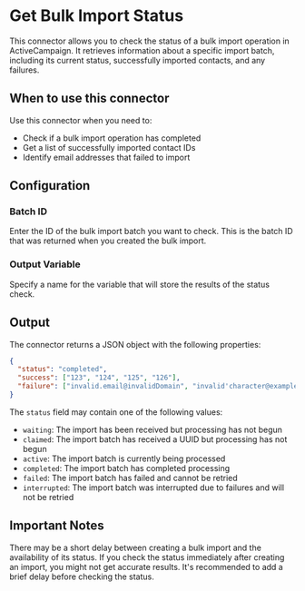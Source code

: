 # Get Bulk Import Status

This connector allows you to check the status of a bulk import operation in ActiveCampaign. It retrieves information about a specific import batch, including its current status, successfully imported contacts, and any failures.

## When to use this connector

Use this connector when you need to:
- Check if a bulk import operation has completed
- Get a list of successfully imported contact IDs
- Identify email addresses that failed to import

## Configuration

### Batch ID
Enter the ID of the bulk import batch you want to check. This is the batch ID that was returned when you created the bulk import.

### Output Variable
Specify a name for the variable that will store the results of the status check.

## Output

The connector returns a JSON object with the following properties:

```json
{
  "status": "completed",
  "success": ["123", "124", "125", "126"],
  "failure": ["invalid.email@invalidDomain", "invalid'character@example.com"]
}
```

The `status` field may contain one of the following values:
- `waiting`: The import has been received but processing has not begun
- `claimed`: The import batch has received a UUID but processing has not begun
- `active`: The import batch is currently being processed
- `completed`: The import batch has completed processing
- `failed`: The import batch has failed and cannot be retried
- `interrupted`: The import batch was interrupted due to failures and will not be retried

## Important Notes

There may be a short delay between creating a bulk import and the availability of its status. If you check the status immediately after creating an import, you might not get accurate results. It's recommended to add a brief delay before checking the status.